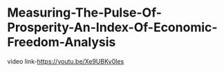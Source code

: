 # Measuring-The-Pulse-Of-Prosperity-An-Index-Of-Economic-Freedom-Analysis


video link-https://youtu.be/Xe9UBKy0Ies
